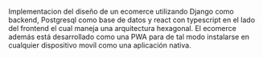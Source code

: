 Implementacion del diseño de un ecomerce utilizando Django como backend, Postgresql como base de datos y react con typescript en el lado del frontend el cual maneja una arquitectura hexagonal. El ecomerce además está desarrollado como una PWA para de tal modo instalarse en cualquier dispositivo movil como una aplicación nativa.
